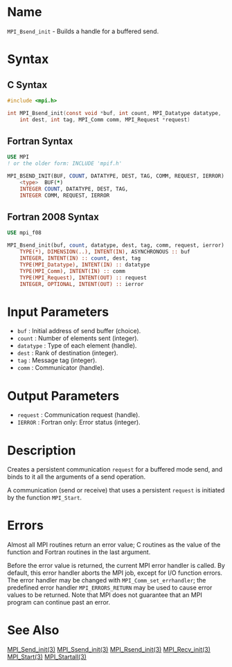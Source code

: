 # Name

`MPI_Bsend_init` - Builds a handle for a buffered send.

# Syntax

## C Syntax

```c
#include <mpi.h>

int MPI_Bsend_init(const void *buf, int count, MPI_Datatype datatype,
	int dest, int tag, MPI_Comm comm, MPI_Request *request)
```

## Fortran Syntax

```fortran
USE MPI
! or the older form: INCLUDE 'mpif.h'

MPI_BSEND_INIT(BUF, COUNT, DATATYPE, DEST, TAG, COMM, REQUEST, IERROR)
    <type>	BUF(*)
    INTEGER	COUNT, DATATYPE, DEST, TAG,
    INTEGER	COMM, REQUEST, IERROR
```

## Fortran 2008 Syntax

```fortran
USE mpi_f08

MPI_Bsend_init(buf, count, datatype, dest, tag, comm, request, ierror)
    TYPE(*), DIMENSION(..), INTENT(IN), ASYNCHRONOUS :: buf
    INTEGER, INTENT(IN) :: count, dest, tag
    TYPE(MPI_Datatype), INTENT(IN) :: datatype
    TYPE(MPI_Comm), INTENT(IN) :: comm
    TYPE(MPI_Request), INTENT(OUT) :: request
    INTEGER, OPTIONAL, INTENT(OUT) :: ierror
```

# Input Parameters

* `buf` : Initial address of send buffer (choice).
* `count` : Number of elements sent (integer).
* `datatype` : Type of each element (handle).
* `dest` : Rank of destination (integer).
* `tag` : Message tag (integer).
* `comm` : Communicator (handle).

# Output Parameters

* `request` : Communication request (handle).
* `IERROR` : Fortran only: Error status (integer).

# Description

Creates a persistent communication `request` for a buffered mode send, and
binds to it all the arguments of a send operation.

A communication (send or receive) that uses a persistent `request` is
initiated by the function `MPI_Start`.


# Errors

Almost all MPI routines return an error value; C routines as the value
of the function and Fortran routines in the last argument.

Before the error value is returned, the current MPI error handler is
called. By default, this error handler aborts the MPI job, except for
I/O function errors. The error handler may be changed with
`MPI_Comm_set_errhandler`; the predefined error handler `MPI_ERRORS_RETURN`
may be used to cause error values to be returned. Note that MPI does not
guarantee that an MPI program can continue past an error.


# See Also

[MPI_Send_init(3)](MPI_Send_init.html)
[MPI_Ssend_init(3)](MPI_Ssend_init.html)
[MPI_Rsend_init(3)](MPI_Rsend_init.html)
[MPI_Recv_init(3)](MPI_Recv_init.html)
[MPI_Start(3)](MPI_Start.html)
[MPI_Startall(3)](MPI_Startall.html)
